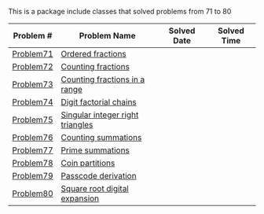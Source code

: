 This is a package include classes that solved problems from 71 to 80

|   Problem #   | Problem Name  |  Solved Date  |  Solved Time  |
| ------------- | ------------- | ------------- | ------------- |
|   [Problem71](https://github.com/tiger1993118/ProjectEuler/blob/master/ProjectEuler/src/Problem71to80/Problem71.java)   | [Ordered fractions](https://projecteuler.net/problem=71)  |||
|   [Problem72](https://github.com/tiger1993118/ProjectEuler/blob/master/ProjectEuler/src/Problem71to80/Problem72.java)   | [Counting fractions](https://projecteuler.net/problem=72)  |||
|   [Problem73](https://github.com/tiger1993118/ProjectEuler/blob/master/ProjectEuler/src/Problem71to80/Problem73.java)   | [Counting fractions in a range](https://projecteuler.net/problem=73)  |||
|   [Problem74](https://github.com/tiger1993118/ProjectEuler/blob/master/ProjectEuler/src/Problem71to80/Problem74.java)   | [Digit factorial chains](https://projecteuler.net/problem=74)  |||
|   [Problem75](https://github.com/tiger1993118/ProjectEuler/blob/master/ProjectEuler/src/Problem71to80/Problem75.java)   | [Singular integer right triangles](https://projecteuler.net/problem=75)  |||
|   [Problem76](https://github.com/tiger1993118/ProjectEuler/blob/master/ProjectEuler/src/Problem71to80/Problem76.java)   | [Counting summations](https://projecteuler.net/problem=76)  |||
|   [Problem77](https://github.com/tiger1993118/ProjectEuler/blob/master/ProjectEuler/src/Problem71to80/Problem77.java)   | [Prime summations](https://projecteuler.net/problem=77)  |||
|   [Problem78](https://github.com/tiger1993118/ProjectEuler/blob/master/ProjectEuler/src/Problem71to80/Problem78.java)   | [Coin partitions](https://projecteuler.net/problem=78)  |||
|   [Problem79](https://github.com/tiger1993118/ProjectEuler/blob/master/ProjectEuler/src/Problem71to80/Problem79.java)   | [Passcode derivation](https://projecteuler.net/problem=79)  |||
|   [Problem80](https://github.com/tiger1993118/ProjectEuler/blob/master/ProjectEuler/src/Problem71to80/Problem80.java)   | [Square root digital expansion](https://projecteuler.net/problem=80)  |||
